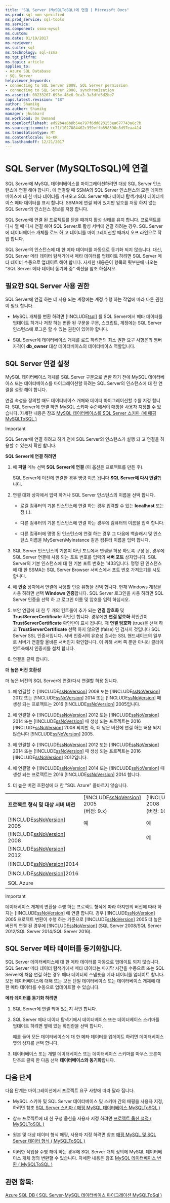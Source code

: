 ```yaml
---
title: "SQL Server (MySQLToSQL)에 연결 | Microsoft Docs"
ms.prod: sql-non-specified
ms.prod_service: sql-tools
ms.service: 
ms.component: ssma-mysql
ms.custom: 
ms.date: 01/19/2017
ms.reviewer: 
ms.suite: sql
ms.technology: sql-ssma
ms.tgt_pltfrm: 
ms.topic: article
applies_to:
- Azure SQL Database
- SQL Server
helpviewer_keywords:
- connecting to SQL Server 2008, SQL Server permission
- connecting to SQL Server 2008, synchronization
ms.assetid: 08233267-693e-46e6-9ca3-3a3dfd3d2be7
caps.latest.revision: "18"
author: Shamikg
ms.author: Shamikg
manager: jhubbard
ms.workload: On Demand
ms.openlocfilehash: ed92b4a6b8b54e797f6dd623153ea677743a6c7b
ms.sourcegitcommit: cc71f1027884462c359effb898390c8d97eaa414
ms.translationtype: MT
ms.contentlocale: ko-KR
ms.lasthandoff: 12/21/2017
---
```

# <a name="connecting-to-sql-server-mysqltosql"></a>SQL Server (MySQLToSQL)에 연결
SQL Server에 MySQL 데이터베이스를 마이그레이션하려면 대상 SQL Server 인스턴스에 연결 해야 합니다. 에 연결할 때 SSMA의 SQL Server 인스턴스의 모든 데이터베이스에 대 한 메타 데이터를 가져오고 SQL Server 메타 데이터 탐색기에서 데이터베이스 메타 데이터를 표시 합니다. SSMA에 연결 되어 있지만 암호를 저장 하지 않는 SQL Server의 인스턴스 정보를 저장 합니다.  
  
SQL Server에 연결 된 프로젝트를 닫을 때까지 활성 상태를 유지 합니다. 프로젝트를 다시 열 때 다시 연결 해야 SQL Server로 활성 서버에 연결 하려는 경우. SQL Server에 데이터베이스 개체를 로드 하 고 데이터를 마이그레이션할 때까지 오프 라인으로 작업 합니다.  
  
SQL Server의 인스턴스에 대 한 메타 데이터를 자동으로 동기화 되지 않습니다. 대신, SQL Server 메타 데이터 탐색기에서 메타 데이터를 업데이트 하려면 SQL Server 메타 데이터 수동으로 업데이트 해야 합니다. 자세한 내용은이 항목의 뒷부분에 나오는 "SQL Server 메타 데이터 동기화 중" 섹션을 참조 하십시오.  
  
## <a name="required-sql-server-permissions"></a>필요한 SQL Server 사용 권한  
SQL Server에 연결 하는 데 사용 되는 계정에는 계정 수행 하는 작업에 따라 다른 권한이 필요 합니다.  
  
-   MySQL 개체를 변환 하려면 [!INCLUDE[tsql](../../includes/tsql_md.md)] 를 SQL Server에서 메타 데이터를 업데이트 하거나 저장 하는 변환 된 구문을 구문, 스크립트, 계정에는 SQL Server 인스턴스에 로그온 할 수 있는 권한이 있어야 합니다.  
  
-   SQL Server에 데이터베이스 개체를 로드 하려면의 최소 권한 요구 사항은의 멤버 자격이 **db_owner** 대상 데이터베이스의 데이터베이스 역할입니다.  
  
## <a name="establishing-a-sql-server-connection"></a>SQL Server 연결 설정  
MySQL 데이터베이스 개체를 SQL Server 구문으로 변환 하기 전에 MySQL 데이터베이스 또는 데이터베이스를 마이그레이션할 하려는 SQL Server의 인스턴스에 대 한 연결을 설정 해야 합니다.  
  
연결 속성을 정의할 때도 데이터베이스 개체와 데이터 마이그레이션할 수를 지정 합니다. SQL Server에 연결 하면 MySQL 스키마 수준에서이 매핑을 사용자 지정할 수 있습니다. 자세한 내용은 참조 [MySQL 데이터베이스를 SQL Server 스키마 &#40;에 매핑 MySQLToSQL &#41;](../../ssma/mysql/mapping-mysql-databases-to-sql-server-schemas-mysqltosql.md)  
  
> [!IMPORTANT]  
> SQL Server에 연결 하려고 하기 전에 SQL Server의 인스턴스가 실행 되 고 연결을 허용할 수 있는지 확인 합니다.  
  
**SQL Server에 연결 하려면**  
  
1.  에 **파일** 메뉴 선택 **SQL Server에 연결** (이 옵션은 프로젝트를 만든 후).  
  
    SQL Server에 이전에 연결한 경우 명령 이름 됩니다 **SQL Server에 다시 연결**합니다.  
  
2.  연결 대화 상자에서 입력 하거나 SQL Server 인스턴스의 이름을 선택 합니다.  
  
    -   로컬 컴퓨터의 기본 인스턴스에 연결 하는 경우 입력할 수 있는 **localhost** 또는 점 (**.**).  
  
    -   다른 컴퓨터의 기본 인스턴스에 연결 하는 경우에 컴퓨터의 이름을 입력 합니다.  
  
    -   다른 컴퓨터에 명명 된 인스턴스에 연결 하는 경우 그 다음에 백슬래시 및 인스턴스 이름을 MyServer\MyInstance 같은 컴퓨터 이름을 입력 합니다.  
  
3.  SQL Server 인스턴스의 기본이 아닌 포트에서 연결을 허용 하도록 구성 된, 경우에 SQL Server 연결에 사용 되는 포트 번호를 입력의 **서버 포트** 상자입니다. SQL Server의 기본 인스턴스에 대 한 기본 포트 번호는 1433입니다. 명명 된 인스턴스에 대 한 SSMA는 SQL Server Browser 서비스에서 포트 번호 가져오기를 시도 합니다.  
  
4.  에 **인증** 상자에서 연결에 사용할 인증 유형을 선택 합니다. 현재 Windows 계정을 사용 하려면 선택 **Windows 인증**합니다. SQL Server 로그인을 사용 하려면 SQL Server 인증을 선택 하 고 로그인 이름 및 암호를 입력 하십시오.  
  
5.  보안 연결에 대 한 두 개의 컨트롤이 추가 되는 **연결 암호화** 및 **TrustServerCertificate** 확인란 합니다. 경우에만 **연결 암호화** 확인란이 **TrustServerCertificate** 확인란이 표시 됩니다. 때 **연결 암호화** (true)을 선택 하 고 **TrustServerCertificate** 선택 하지 않으면 (false) 인 검사지 것입니다 SQL Server SSL 인증서입니다. 서버 인증서의 유효성 검사는 SSL 핸드셰이크의 일부로 서버가 연결할 올바른 서버인지 확인합니다. 이 위해 서버 쪽 뿐만 아니라 클라이언트측에서 인증서를 설치 합니다.  
  
6.  연결을 클릭 합니다.  
  
**더 높은 버전 호환성**  
  
더 높은 버전의 SQL Server에 연결/다시 연결할 허용 됩니다.  
  
1.  에 연결할 수 [!INCLUDE[ssNoVersion](../../includes/ssnoversion_md.md)] 2008 또는 [!INCLUDE[ssNoVersion](../../includes/ssnoversion_md.md)] 2012 또는 [!INCLUDE[ssNoVersion](../../includes/ssnoversion_md.md)] 2014 또는 [!INCLUDE[ssNoVersion](../../includes/ssnoversion_md.md)] 때 생성 되는 프로젝트는 2016 [!INCLUDE[ssNoVersion](../../includes/ssnoversion_md.md)] 2005입니다.  
  
2.  에 연결할 수 [!INCLUDE[ssNoVersion](../../includes/ssnoversion_md.md)] 2012 또는 [!INCLUDE[ssNoVersion](../../includes/ssnoversion_md.md)] 2014 또는 [!INCLUDE[ssNoVersion](../../includes/ssnoversion_md.md)] 때 생성 되는 프로젝트는 2016 [!INCLUDE[ssNoVersion](../../includes/ssnoversion_md.md)] 2008 되지만 즉, 더 낮은 버전에 연결 하는 허용 되지 않습니다 [!INCLUDE[ssNoVersion](../../includes/ssnoversion_md.md)] 2005.  
  
3.  에 연결할 수 [!INCLUDE[ssNoVersion](../../includes/ssnoversion_md.md)] 2012 또는 [!INCLUDE[ssNoVersion](../../includes/ssnoversion_md.md)] 2014 또는 [!INCLUDE[ssNoVersion](../../includes/ssnoversion_md.md)] 때 생성 되는 프로젝트는 2016 [!INCLUDE[ssNoVersion](../../includes/ssnoversion_md.md)] 2012입니다.  
  
4.  에 연결할 수 [!INCLUDE[ssNoVersion](../../includes/ssnoversion_md.md)] 2014 또는 [!INCLUDE[ssNoVersion](../../includes/ssnoversion_md.md)] 때 생성 되는 프로젝트는 2016 [!INCLUDE[ssNoVersion](../../includes/ssnoversion_md.md)] 2014 합니다.  
  
5.  더 높은 버전 호환성에 대 한 "SQL Azure" 올바르지 않습니다.  
  
||||||||  
|-|-|-|-|-|-|-|  
|**프로젝트 형식 및 대상 서버 버전**|[!INCLUDE[ssNoVersion](../../includes/ssnoversion_md.md)] 2005<br /> (버전: 9.x)|[!INCLUDE[ssNoVersion](../../includes/ssnoversion_md.md)] 2008<br /> (버전: 10.x)|[!INCLUDE[ssNoVersion](../../includes/ssnoversion_md.md)] 2012<br />(Version:11.x)|[!INCLUDE[ssNoVersion](../../includes/ssnoversion_md.md)] 2014<br />(Version:12.x)|[!INCLUDE[ssNoVersion](../../includes/ssnoversion_md.md)] 2016<br />(Version:13.x)|SQL Azure|  
|[!INCLUDE[ssNoVersion](../../includes/ssnoversion_md.md)] 2005|예|예|예|예|예||  
|[!INCLUDE[ssNoVersion](../../includes/ssnoversion_md.md)] 2008||예|예|예|예||  
|[!INCLUDE[ssNoVersion](../../includes/ssnoversion_md.md)] 2012|||예|예|예||  
|[!INCLUDE[ssNoVersion](../../includes/ssnoversion_md.md)]2014||||예|예||  
|[!INCLUDE[ssNoVersion](../../includes/ssnoversion_md.md)]2016|||||예||  
|SQL Azure||||||예|  
  
> [!IMPORTANT]  
> 데이터베이스 개체의 변환을 수행 하는 프로젝트 형식에 따라 하지만의 버전에 따라 하지는 [!INCLUDE[ssNoVersion](../../includes/ssnoversion_md.md)] 에 연결 합니다. 경우 [!INCLUDE[ssNoVersion](../../includes/ssnoversion_md.md)] 2005 프로젝트 변환이 수행 하는 기준으로 [!INCLUDE[ssNoVersion](../../includes/ssnoversion_md.md)] 2005 더 높은 버전의 연결 된 경우에 [!INCLUDE[ssNoVersion](../../includes/ssnoversion_md.md)] (SQL Server 2008/SQL Server 2012/SQL Server 2014/SQL Server 2016).  
  
## <a name="synchronizing-sql-server-metadata"></a>SQL Server 메타 데이터를 동기화합니다.  
SQL Server 데이터베이스에 대 한 메타 데이터를 자동으로 업데이트 되지 않습니다. SQL Server 메타 데이터 탐색기에서 메타 데이터는 마지막 시간을 수동으로 또는 SQL Server에 처음 연결 하는 경우 메타 데이터의 스냅숏을 메타 데이터를 업데이트 합니다. 모든 데이터베이스에 대해 또는 모든 단일 데이터베이스 또는 데이터베이스 개체에 대 한 메타 데이터를 수동으로 업데이트할 수 있습니다.  
  
**메타 데이터를 동기화 하려면**  
  
1.  SQL Server에 연결 되어 있는지 확인 합니다.  
  
2.  SQL Server 메타 데이터 탐색기에서 데이터베이스 또는 데이터베이스 스키마를 업데이트 하려면 옆에 있는 확인란을 선택 합니다.  
  
    예를 들어 모든 데이터베이스에 대 한 메타 데이터를 업데이트 하려면 데이터베이스 옆의 상자를 선택 합니다.  
  
3.  데이터베이스 또는 개별 데이터베이스 또는 데이터베이스 스키마를 마우스 오른쪽 단추로 클릭 한 다음 선택 **데이터베이스와 동기화**합니다.  
  
## <a name="next-step"></a>다음 단계  
다음 단계는 마이그레이션에서 프로젝트 요구 사항에 따라 달라 집니다.  
  
-   MySQL 스키마 및 SQL Server 데이터베이스 및 스키마 간의 매핑을 사용자 지정, 하려면 참조 [SQL Server 스키마 &#40; 매핑 MySQL 데이터베이스 MySQLToSQL &#41;](../../ssma/mysql/mapping-mysql-databases-to-sql-server-schemas-mysqltosql.md)  
  
-   참조 프로젝트에 대 한 구성 옵션을 사용자 지정 하려면 [프로젝트 옵션 설정 &#40; MySQLToSQL &#41;](../../ssma/mysql/setting-project-options-mysqltosql.md)  
  
-   원본 및 대상 데이터 형식 매핑, 사용자 지정 하려면 참조 [매핑 MySQL 및 SQL Server 데이터 형식 &#40; MySQLToSQL &#41;](../../ssma/mysql/mapping-mysql-and-sql-server-data-types-mysqltosql.md)  
  
-   이러한 작업을 수행 해야 하는 경우에 SQL Server 개체 정의에 MySQL 데이터베이스 개체 정의 변환할 수 있습니다. 자세한 내용은 참조 [MySQL 데이터베이스 변환 &#40; MySQLToSQL &#41;](../../ssma/mysql/converting-mysql-databases-mysqltosql.md)  
  
## <a name="see-also"></a>관련 항목:  
[Azure SQL DB &#40; SQL Server-MySQL 데이터베이스 마이그레이션 MySQLToSql &#41;](../../ssma/mysql/migrating-mysql-databases-to-sql-server-azure-sql-db-mysqltosql.md)  
  

